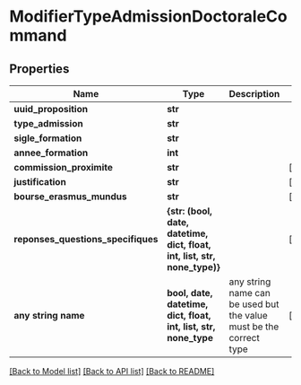 # ModifierTypeAdmissionDoctoraleCommand


## Properties
Name | Type | Description | Notes
------------ | ------------- | ------------- | -------------
**uuid_proposition** | **str** |  | 
**type_admission** | **str** |  | 
**sigle_formation** | **str** |  | 
**annee_formation** | **int** |  | 
**commission_proximite** | **str** |  | [optional] 
**justification** | **str** |  | [optional] 
**bourse_erasmus_mundus** | **str** |  | [optional] 
**reponses_questions_specifiques** | **{str: (bool, date, datetime, dict, float, int, list, str, none_type)}** |  | [optional] 
**any string name** | **bool, date, datetime, dict, float, int, list, str, none_type** | any string name can be used but the value must be the correct type | [optional]

[[Back to Model list]](../README.md#documentation-for-models) [[Back to API list]](../README.md#documentation-for-api-endpoints) [[Back to README]](../README.md)


